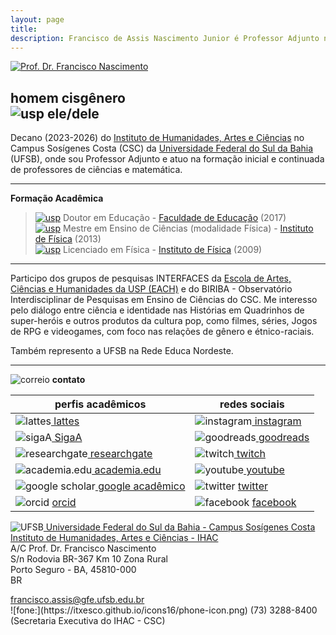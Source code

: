 ```yaml
---
layout: page
title:  
description: Francisco de Assis Nascimento Junior é Professor Adjunto no Campus Sosígenes Costa da Universidade Federal do Sul da Bahia, em Porto Seguro (BA); onde atua na formação de professores e pesquisa as relações entre identidade de gênero/relações étnico-raciais no Ensino de Ciências através das Histórias em Quadrinhos de Super-Heróis
---
```


<div class="span2">
<a href="https://itxesco.github.io/pics/eu_perfil2.jpg">
    <img src="https://itxesco.github.io/pics/eu_perfil2.jpg"
          title="Prof. Dr. Francisco Nascimento" alt="Prof. Dr. Francisco Nascimento"/></a>
</div>


homem cisgênero  
![usp](https://itxesco.github.io/icons16/male-icon.png) ele/dele  
---



 Decano (2023-2026) do [Instituto de Humanidades, Artes e Ciências](https://www.ufsb.edu.br/ihac/) no Campus Sosígenes Costa (CSC) da [Universidade Federal do Sul da Bahia](https://ufsb.edu.br/) (UFSB),  onde sou Professor Adjunto e atuo  na formação inicial e continuada de professores de ciências e matemática.  

---
 **Formação Acadêmica**

> [![usp](https://itxesco.github.io/icons16/usp-icon.png)](https://www5.usp.br/) Doutor em Educação - [Faculdade de Educação](http://www4.fe.usp.br/)  (2017)  
[![usp](https://itxesco.github.io/icons16/usp-icon.png)](https://www5.usp.br/) Mestre em Ensino de Ciências (modalidade Física) - [Instituto de Física](http://portal.if.usp.br/cpgi/) (2013)  
[![usp](https://itxesco.github.io/icons16/usp-icon.png)](https://www5.usp.br/) Licenciado em Física - [Instituto de Física](http://portal.if.usp.br/ifusp/)	(2009)

  ---

Participo dos grupos de pesquisas INTERFACES da [Escola de Artes, Ciências e Humanidades da USP (EACH)](http://www5.each.usp.br/) e do BIRIBA - Observatório Interdisciplinar de Pesquisas em Ensino de Ciências do CSC. Me interesso pelo diálogo entre ciência e identidade nas Histórias em Quadrinhos de super-heróis e outros produtos da cultura pop, como filmes, séries, Jogos de RPG e videogames, com foco nas relações de gênero e  étnico-raciais.  

Também represento a UFSB na Rede Educa Nordeste.




---

![correio](https://itxesco.github.io/icons16/correio-icon.png) **contato**  


  | perfis acadêmicos  | redes sociais  |
  |--- |--- |
  | ![lattes](https://itxesco.github.io/icons16/lattes-icon.png)[ lattes ](http://lattes.cnpq.br/1942359141745184) | ![instagram](https://itxesco.github.io/icons16/instagram-icon.png)[ instagram](https://www.instagram.com/itxesco) |  
  | ![sigaA](https://itxesco.github.io/icons16/ufsb-icon.jpg)[ SigaA](https://sig.ufsb.edu.br/sigaa/public/docente/portal.jsf?siape=1085938) | ![goodreads](https://itxesco.github.io/icons16/goodreads-icon.png)[ goodreads](https://www.goodreads.com/user/show/51497119-francisco-nascimento)|  
  | ![researchgate](https://itxesco.github.io/icons16/researchgate-icon.png)[ researchgate](https://www.researchgate.net/profile/Francisco_Nascimento24) |![twitch](https://itxesco.github.io/icons16/twitch-icon.png)[ twitch](https://twitch.tv/itxesco) |  
  | ![academia.edu](https://itxesco.github.io/icons16/academia-edu-icon.png)[ academia.edu](https://ufsb.academia.edu/FranciscoNascimento) |![youtube](https://itxesco.github.io/icons16/youtube-icon.png)[ youtube](https://www.youtube.com/channel/UCqWEN6uuwiohJY8qv9e7Ddg) |  
  |   ![google scholar](https://itxesco.github.io/icons16/google-scholar-icon.png)[ google acadêmico](https://scholar.google.com.br/citations?user=H8peemwAAAAJ&hl=en) | ![twitter](https://itxesco.github.io/icons16/twitter-icon.png) [twitter](https://twitter.com/itxesco) |  
  | ![orcid](https://itxesco.github.io/icons16/orcid-icon.png) [orcid](https://orcid.org/0000-0003-0587-8392) | ![facebook](https://itxesco.github.io/icons16/facebook-icon.png) [facebook](https://www.facebook.com/itxesco02) |  


  ![UFSB](https://itxesco.github.io/icons16/ufsb-icon.jpg)[ Universidade Federal do Sul da Bahia - Campus Sosígenes Costa](https://ufsb.edu.br)  
  [Instituto de Humanidades, Artes e Ciências - IHAC](https://www.ufsb.edu.br/ihac/ihac-csc)  
  A/C  Prof. Dr. Francisco Nascimento  
  S/n Rodovia BR-367 Km 10 Zona Rural  
  Porto Seguro - BA, 45810-000  
  BR  


  <div id="hide_email">
            <a href="&#109;&#97;&#105;&#108;&#116;&#111;&#58;&#102;&#114;&#97;&#110;&#99;&#105;&#115;&#99;&#111;&#46;&#97;&#115;&#115;&#105;&#115;&#64;&#103;&#102;&#101;&#46;&#117;&#102;&#115;&#98;&#46;&#101;&#100;&#117;&#46;&#98;&#114;">&#102;&#114;&#97;&#110;&#99;&#105;&#115;&#99;&#111;&#46;&#97;&#115;&#115;&#105;&#115;&#64;&#103;&#102;&#101;&#46;&#117;&#102;&#115;&#98;&#46;&#101;&#100;&#117;&#46;&#98;&#114;</a>
            </div>
![fone:](https://itxesco.github.io/icons16/phone-icon.png) (73) 3288-8400 (Secretaria Executiva do IHAC - CSC)  
